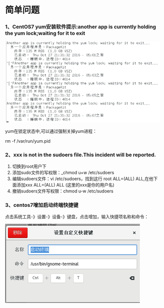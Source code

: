 # 简单问题

### 1、CentOS7 yum安装软件提示:another app is currently holding the yum lock;waiting for it to exit

![](/assets/packagekit占用yum.png)

yum在锁定状态中,可以通过强制关掉yum进程：

rm -f /var/run/yum.pid

### 2、xxx is not in the sudoers file.This incident will be reported.

1. 切换到root用户下
2. 添加sudo文件的写权限：\_chmod u+w /etc/sudoers
3. 编辑sudoers文件：vi /etc/sudoers，找到这行 root ALL=\(ALL\) ALL,在他下面添加xxx ALL=\(ALL\) ALL \(这里的xxx是你的用户名\)
4. 撤销sudoers文件写权限：chmod u-w /etc/sudoers

### 3、centos7增加启动终端快捷键

点击系统工具-》设置-》设备-》键盘，点击增加，输入快捷项名称和命令：

![](/assets/终端启动快捷键.png)

